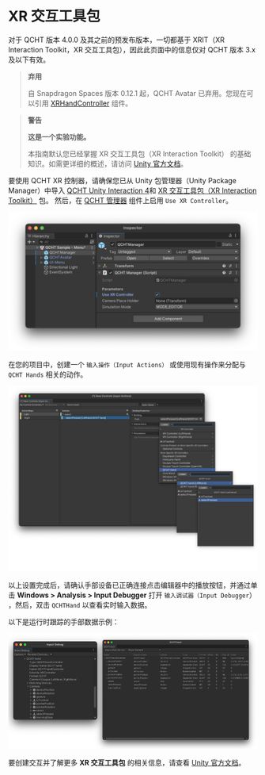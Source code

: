 # XR 交互工具包

对于 QCHT 版本 4.0.0 及其之前的预发布版本，一切都基于 XRIT（XR Interaction Toolkit，XR 交互工具包），因此此页面中的信息仅对 QCHT 版本 3.x 及以下有效。

> **弃用**
>
> 自 Snapdragon Spaces 版本 0.12.1 起，QCHT Avatar 已弃用。您现在可以引用 [XRHandController](./xr) 组件。
>

> **警告**
>
> **这是一个实验功能。**
>
> 本指南默认您已经掌握 XR 交互工具包（XR Interaction Toolkit） 的基础知识。如需更详细的概述，请访问 [Unity 官方文档](https://docs.unity3d.com/Packages/com.unity.xr.interaction.toolkit@2.2/manual/index.html)。
> 

要使用 QCHT XR 控制器，请确保您已从 Unity 包管理器（Unity Package Manager）中导入 [QCHT Unity Interaction 4](./ImportAdditionalPackages.md#qcht-unity-交互软件包-4)和 [XR 交互工具包（XR Interaction Toolkit）](https://docs.unity3d.com/Packages/com.unity.xr.interaction.toolkit@2.2/manual/index.html) 包。
然后，在 [QCHT 管理器](./BasicSceneSetup.md) 组件上启用 `Use XR Controller`。

![1](./pic-XRInteractionToolkit/1.png)

在您的项目中，创建一个 `输入操作（Input Actions）` 或使用现有操作来分配与 `QCHT Hands` 相关的动作。

![2](./pic-XRInteractionToolkit/2.png)

以上设置完成后，请确认手部设备已正确连接点击编辑器中的播放按钮，并通过单击  **Windows > Analysis > Input Debugger** 打开 `输入调试器（Input Debugger`） ，然后，双击 `QCHTHand` 以查看实时输入数据。

以下是运行时跟踪的手部数据示例：

![3](./pic-XRInteractionToolkit/3.png)

要创建交互并了解更多 **XR 交互工具包** 的相关信息，请查看 [Unity 官方文档](https://docs.unity3d.com/Packages/com.unity.xr.interaction.toolkit@2.2/manual/index.html)。
